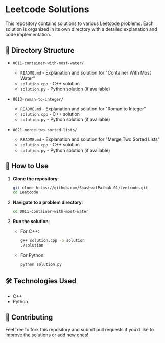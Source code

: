 # Leetcode Solutions

This repository contains solutions to various Leetcode problems. Each solution is organized in its own directory with a detailed explanation and code implementation.

## 📂 Directory Structure

- `0011-container-with-most-water/`
  - `README.md` - Explanation and solution for "Container With Most Water"
  - `solution.cpp` - C++ solution
  - `solution.py` - Python solution (if available)

- `0013-roman-to-integer/`
  - `README.md` - Explanation and solution for "Roman to Integer"
  - `solution.cpp` - C++ solution
  - `solution.py` - Python solution (if available)

- `0021-merge-two-sorted-lists/`
  - `README.md` - Explanation and solution for "Merge Two Sorted Lists"
  - `solution.cpp` - C++ solution
  - `solution.py` - Python solution (if available)

## 🚀 How to Use

1. **Clone the repository**:
    ```bash
    git clone https://github.com/ShashwatPathak-01/Leetcode.git
    cd Leetcode
    ```

2. **Navigate to a problem directory**:
    ```bash
    cd 0011-container-with-most-water
    ```

3. **Run the solution**:
    - For C++:
      ```bash
      g++ solution.cpp -o solution
      ./solution
      ```
    - For Python:
      ```bash
      python solution.py
      ```

## 🛠 Technologies Used

- C++
- Python

## 📢 Contributing

Feel free to fork this repository and submit pull requests if you’d like to improve the solutions or add new ones!
